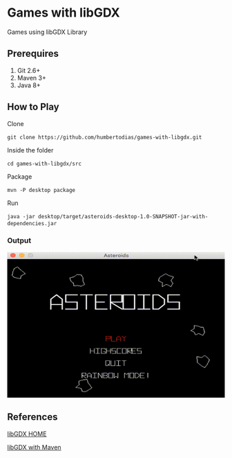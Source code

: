 # Games with libGDX

Games using libGDX Library


## Prerequires

1. Git 2.6+
2. Maven 3+
3. Java 8+


## How to Play

Clone

```
git clone https://github.com/humbertodias/games-with-libgdx.git
```

Inside the folder

```
cd games-with-libgdx/src
```

Package

```
mvn -P desktop package
```

Run

```
java -jar desktop/target/asteroids-desktop-1.0-SNAPSHOT-jar-with-dependencies.jar 
```

### Output
![Preview](doc/asteroids.gif)


## References

[libGDX HOME](https://libgdx.badlogicgames.com/)

[libGDX with Maven](https://github.com/libgdx/libgdx/wiki/Maven-integration)

